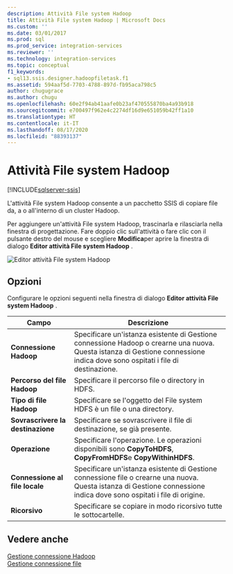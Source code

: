 ```yaml
---
description: Attività File system Hadoop
title: Attività File system Hadoop | Microsoft Docs
ms.custom: ''
ms.date: 03/01/2017
ms.prod: sql
ms.prod_service: integration-services
ms.reviewer: ''
ms.technology: integration-services
ms.topic: conceptual
f1_keywords:
- sql13.ssis.designer.hadoopfiletask.f1
ms.assetid: 594aaf5d-7703-4788-897d-fb95aca798c5
author: chugugrace
ms.author: chugu
ms.openlocfilehash: 60e2f94ab41aafe0b23af470555870ba4a93b918
ms.sourcegitcommit: e700497f962e4c2274df16d9e651059b42ff1a10
ms.translationtype: HT
ms.contentlocale: it-IT
ms.lasthandoff: 08/17/2020
ms.locfileid: "88393137"
---
```

# <a name="hadoop-file-system-task"></a>Attività File system Hadoop

[!INCLUDE[sqlserver-ssis](../../includes/applies-to-version/sqlserver-ssis.md)]


  L'attività File system Hadoop consente a un pacchetto SSIS di copiare file da, a o all'interno di un cluster Hadoop.  
  
 Per aggiungere un'attività File system Hadoop, trascinarla e rilasciarla nella finestra di progettazione. Fare doppio clic sull'attività o fare clic con il pulsante destro del mouse e scegliere **Modifica**per aprire la finestra di dialogo **Editor attività File system Hadoop** .  
  
 ![Editor attività File system Hadoop](../../integration-services/control-flow/media/hadoop-filesystem-task.png "Editor attività File system Hadoop")  
  
## <a name="options"></a>Opzioni  
 Configurare le opzioni seguenti nella finestra di dialogo **Editor attività File system Hadoop** .  
  
|Campo|Descrizione|  
|-----------|-----------------|  
|**Connessione Hadoop**|Specificare un'istanza esistente di Gestione connessione Hadoop o crearne una nuova. Questa istanza di Gestione connessione indica dove sono ospitati i file di destinazione.|  
|**Percorso del file Hadoop**|Specificare il percorso file o directory in HDFS.|  
|**Tipo di file Hadoop**|Specificare se l'oggetto del File system HDFS è un file o una directory.|  
|**Sovrascrivere la destinazione**|Specificare se sovrascrivere il file di destinazione, se già presente.|  
|**Operazione**|Specificare l'operazione. Le operazioni disponibili sono **CopyToHDFS**, **CopyFromHDFS**e **CopyWithinHDFS**.|  
|**Connessione al file locale**|Specificare un'istanza esistente di Gestione connessione file o crearne una nuova. Questa istanza di Gestione connessione indica dove sono ospitati i file di origine.|  
|**Ricorsivo**|Specificare se copiare in modo ricorsivo tutte le sottocartelle.|  
  
## <a name="see-also"></a>Vedere anche  
 [Gestione connessione Hadoop](../../integration-services/connection-manager/hadoop-connection-manager.md)   
 [Gestione connessione file](../../integration-services/connection-manager/file-connection-manager.md)  
  
  
